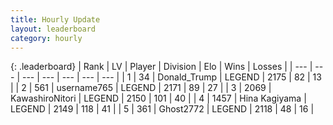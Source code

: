 ```yaml
---
title: Hourly Update
layout: leaderboard
category: hourly
---
```


{: .leaderboard}
| Rank | LV | Player | Division | Elo | Wins | Losses |
| --- | --- | --- | --- | --- | --- | --- |
| <span data-change="0">1</span> | 34 | <span title="ID: 515520">Donald_Trump</span> | LEGEND | <span data-change="0">2175</span> | <span data-change="0">82</span> | <span data-change="0">13</span> |
| <span data-change="0">2</span> | 561 | <span title="ID: 188640">username765</span> | LEGEND | <span data-change="0">2171</span> | <span data-change="0">89</span> | <span data-change="0">27</span> |
| <span data-change="0">3</span> | 2069 | <span title="ID: 164871">KawashiroNitori</span> | LEGEND | <span data-change="0">2150</span> | <span data-change="0">101</span> | <span data-change="0">40</span> |
| <span data-change="0">4</span> | 1457 | <span title="ID: 315148">Hina Kagiyama</span> | LEGEND | <span data-change="13">2149</span> | <span data-change="2">118</span> | <span data-change="0">41</span> |
| <span data-change="0">5</span> | 361 | <span title="ID: 336637">Ghost2772</span> | LEGEND | <span data-change="0">2118</span> | <span data-change="0">48</span> | <span data-change="0">16</span> |